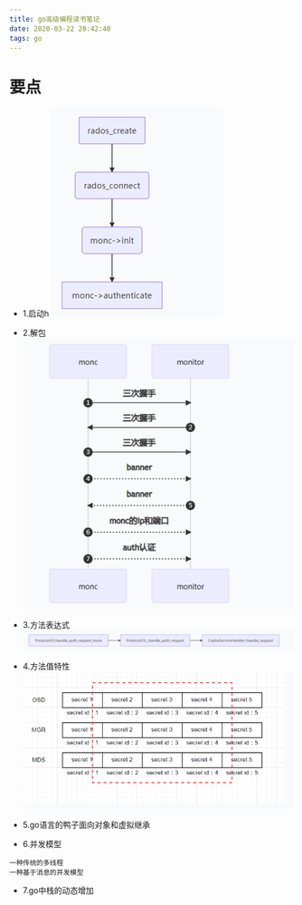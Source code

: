 ```yaml
---
title: go高级编程读书笔记
date: 2020-03-22 20:42:40
tags: go
---
```


# 要点
- 1.启动h
![1](1.png)

- 2.解包
![2](2.png)

- 3.方法表达式
![3](3.png)

- 4.方法值特性
![4](4.png)

- 5.go语言的鸭子面向对象和虚拟继承

- 6.并发模型
```
一种传统的多线程
一种基于消息的并发模型
```
- 7.go中栈的动态增加
